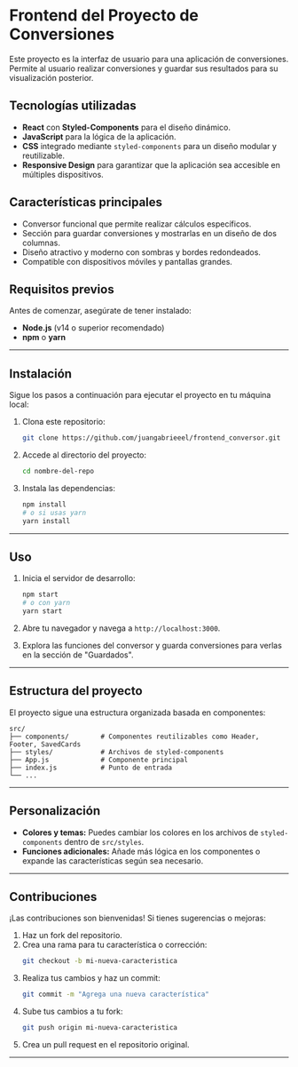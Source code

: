 
# Frontend del Proyecto de Conversiones

Este proyecto es la interfaz de usuario para una aplicación de conversiones. Permite al usuario realizar conversiones y guardar sus resultados para su visualización posterior.

## Tecnologías utilizadas

- **React** con **Styled-Components** para el diseño dinámico.
- **JavaScript** para la lógica de la aplicación.
- **CSS** integrado mediante `styled-components` para un diseño modular y reutilizable.
- **Responsive Design** para garantizar que la aplicación sea accesible en múltiples dispositivos.

## Características principales

- Conversor funcional que permite realizar cálculos específicos.
- Sección para guardar conversiones y mostrarlas en un diseño de dos columnas.
- Diseño atractivo y moderno con sombras y bordes redondeados.
- Compatible con dispositivos móviles y pantallas grandes.


## Requisitos previos

Antes de comenzar, asegúrate de tener instalado:

- **Node.js** (v14 o superior recomendado)
- **npm** o **yarn**

---

## Instalación

Sigue los pasos a continuación para ejecutar el proyecto en tu máquina local:

1. Clona este repositorio:
   ```bash
   git clone https://github.com/juangabrieeel/frontend_conversor.git
   ```

2. Accede al directorio del proyecto:
   ```bash
   cd nombre-del-repo
   ```

3. Instala las dependencias:
   ```bash
   npm install
   # o si usas yarn
   yarn install
   ```

---

## Uso

1. Inicia el servidor de desarrollo:
   ```bash
   npm start
   # o con yarn
   yarn start
   ```

2. Abre tu navegador y navega a `http://localhost:3000`.

3. Explora las funciones del conversor y guarda conversiones para verlas en la sección de "Guardados".

---

## Estructura del proyecto

El proyecto sigue una estructura organizada basada en componentes:

```
src/
├── components/        # Componentes reutilizables como Header, Footer, SavedCards
├── styles/            # Archivos de styled-components
├── App.js             # Componente principal
├── index.js           # Punto de entrada
└── ...
```

---

## Personalización

- **Colores y temas:** Puedes cambiar los colores en los archivos de `styled-components` dentro de `src/styles`.
- **Funciones adicionales:** Añade más lógica en los componentes o expande las características según sea necesario.

---

## Contribuciones

¡Las contribuciones son bienvenidas! Si tienes sugerencias o mejoras:

1. Haz un fork del repositorio.
2. Crea una rama para tu característica o corrección:
   ```bash
   git checkout -b mi-nueva-caracteristica
   ```
3. Realiza tus cambios y haz un commit:
   ```bash
   git commit -m "Agrega una nueva característica"
   ```
4. Sube tus cambios a tu fork:
   ```bash
   git push origin mi-nueva-caracteristica
   ```
5. Crea un pull request en el repositorio original.

---
